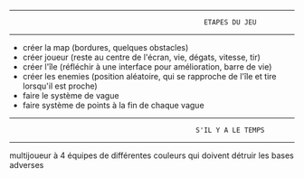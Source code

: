 ---------------------------------------------------------------------------------------------------
		                                            ETAPES DU JEU
---------------------------------------------------------------------------------------------------

- créer la map (bordures, quelques obstacles)
- créer joueur (reste au centre de l'écran, vie, dégats, vitesse, tir)
- créer l'île (réfléchir à une interface pour amélioration, barre de vie)
- créer les enemies (position aléatoire, qui se rapproche de l'île et tire lorsqu'il est proche)
- faire le système de vague
- faire système de points à la fin de chaque vague

---------------------------------------------------------------------------------------------------
		                                          S'IL Y A LE TEMPS
---------------------------------------------------------------------------------------------------
multijoueur à 4 équipes de différentes couleurs qui doivent détruir les bases adverses
